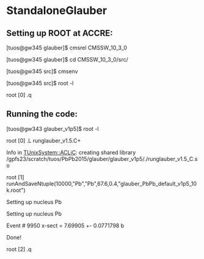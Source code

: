 # StandaloneGlauber

## Setting up ROOT at ACCRE:

[tuos@gw345 glauber]$ cmsrel CMSSW_10_3_0

[tuos@gw345 glauber]$ cd CMSSW_10_3_0/src/

[tuos@gw345 src]$ cmsenv

[tuos@gw345 src]$ root -l

root [0] .q


## Running the code:

[tuos@gw343 glauber_v1p5]$ root -l

root [0] .L runglauber_v1.5.C+

Info in <TUnixSystem::ACLiC>: creating shared library /gpfs23/scratch/tuos/PbPb2015/glauber/glauber_v1p5/./runglauber_v1.5_C.so

root [1] runAndSaveNtuple(10000,"Pb","Pb",67.6,0.4,"glauber_PbPb_default_v1p5_10k.root")

Setting up nucleus Pb

Setting up nucleus Pb

Event # 9950 x-sect = 7.69905 +- 0.0771798 b        

Done!

root [2] .q



